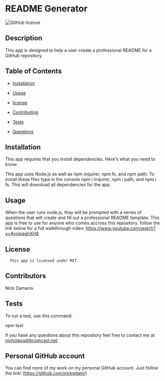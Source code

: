 # README Generator
![GitHub license](https://img.shields.io/badge/license-MIT-blue.svg)

## Description

This app is designed to help a user create a professional README for a GitHub repository.

## Table of Contents

* [Installation](#installation)

* [Usage](#usage)

* [license](#license)

* [Contributing](#contributing)

* [Tests](#tests)

* [Questions](#questions)




## Installation

This app requires that you install dependencies.  Here's what you need to know: 

This app uses Node.js as well as npm inquirer, npm fs, and npm path.  To install these files type in the console  npm i inquirer, npm i path, and npm i fs.  This will download all dependencies for the app. 

## Usage

When the user runs node.js, they will be prompted with a series of questions that will create and fill out a professional README template.  This app is free to use for anyone who comes accross this repository. follow the link below for a full walkthrough video: https://www.youtube.com/watch?v=4yojpaghXH8 

## License 
      This app is licensed under MIT.

## Contributors

 Nick Damario.

 ## Tests

 To run a test, use this command:  

 npm test

 If you have any questions about this repository feel free to contact me at nicholasgd@comcast.net.

 ## Personal GitHub account 

 You can find more of my work on my personal GitHub account.  Just follow the link!  (https://github.com/nickgdam/)
